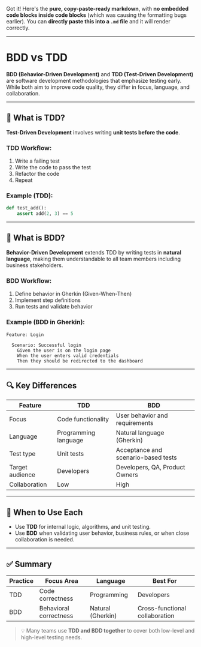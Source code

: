 Got it! Here's the **pure, copy-paste-ready markdown**, with **no embedded code blocks inside code blocks** (which was causing the formatting bugs earlier). You can **directly paste this into a `.md` file** and it will render correctly.

---

# BDD vs TDD

**BDD (Behavior-Driven Development)** and **TDD (Test-Driven Development)** are software development methodologies that emphasize testing early. While both aim to improve code quality, they differ in focus, language, and collaboration.

---

## 🔁 What is TDD?

**Test-Driven Development** involves writing **unit tests before the code**.

### TDD Workflow:
1. Write a failing test
2. Write the code to pass the test
3. Refactor the code
4. Repeat

### Example (TDD):
```python
def test_add():
    assert add(2, 3) == 5
```

---

## 🎯 What is BDD?

**Behavior-Driven Development** extends TDD by writing tests in **natural language**, making them understandable to all team members including business stakeholders.

### BDD Workflow:
1. Define behavior in Gherkin (Given-When-Then)
2. Implement step definitions
3. Run tests and validate behavior

### Example (BDD in Gherkin):
```gherkin
Feature: Login

  Scenario: Successful login
    Given the user is on the login page
    When the user enters valid credentials
    Then they should be redirected to the dashboard
```

---

## 🔍 Key Differences

| Feature              | TDD                            | BDD                                      |
|----------------------|--------------------------------|-------------------------------------------|
| Focus                | Code functionality             | User behavior and requirements           |
| Language             | Programming language           | Natural language (Gherkin)               |
| Test type            | Unit tests                     | Acceptance and scenario-based tests      |
| Target audience      | Developers                     | Developers, QA, Product Owners           |
| Collaboration        | Low                            | High                                     |

---

## 🧠 When to Use Each

- Use **TDD** for internal logic, algorithms, and unit testing.
- Use **BDD** when validating user behavior, business rules, or when close collaboration is needed.

---

## ✅ Summary

| Practice | Focus Area                  | Language           | Best For                      |
|----------|-----------------------------|--------------------|-------------------------------|
| TDD      | Code correctness             | Programming        | Developers                    |
| BDD      | Behavioral correctness       | Natural (Gherkin)  | Cross-functional collaboration|

> 💡 Many teams use **TDD and BDD together** to cover both low-level and high-level testing needs.